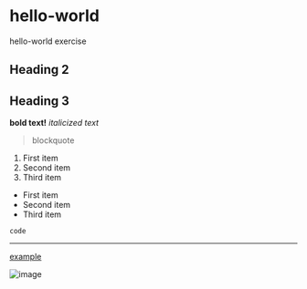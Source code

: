 # hello-world
hello-world exercise
## Heading 2
## Heading 3
**bold text!**
*italicized text*
> blockquote
1. First item
2. Second item
3. Third item

- First item
- Second item
- Third item

`code`

---

[example](https://www.example.com)

![image](/image.png "sample image")

